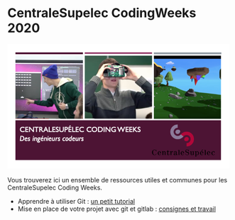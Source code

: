 # CentraleSupelec CodingWeeks 2020




<img src="./Images/Coding_Weeks_Descriptif_Eleve_2020.png" alt="drawing" width="500"/>




Vous trouverez ici un ensemble de ressources utiles et communes pour les CentraleSupelec Coding Weeks. 

* Apprendre à utiliser Git : [un petit tutorial](./Git.md)
* Mise en place de votre projet avec git et gitlab : [consignes et travail](./Git_install.md)

